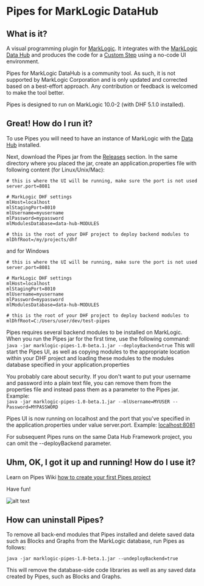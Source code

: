 # Pipes for MarkLogic DataHub

## What is it?
A visual programming plugin for [MarkLogic](https://docs.marklogic.com/guide/getting-started/intro). It integrates with the [MarkLogic Data Hub](https://docs.marklogic.com/datahub/) and produces the code for a [Custom Step](https://docs.marklogic.com/datahub/modules/editing-custom-step-module.html) using a no-code UI environment.

Pipes for MarkLogic DataHub is a community tool. As such, it is not supported by MarkLogic Corporation and is only updated and corrected based on a best-effort approach. Any contribution or feedback is welcomed to make the tool better.

Pipes is designed to run on MarkLogic 10.0-2 (with DHF 5.1.0 installed). 

## Great! How do I run it?
To use Pipes you will need to have an instance of MarkLogic with the [Data Hub](https://docs.marklogic.com/datahub/index.html) installed.

Next, download the Pipes jar from the [Releases](https://github.com/marklogic-community/pipes/releases) section. In the same directory where you placed the jar, create an application.properties file with following content (for Linux/Unix/Mac):

```
# this is where the UI will be running, make sure the port is not used
server.port=8081

# MarkLogic DHF settings
mlHost=localhost
mlStagingPort=8010
mlUsername=myusername
mlPassword=mypassword 
mlModulesDatabase=data-hub-MODULES

# this is the root of your DHF project to deploy backend modules to
mlDhfRoot=/my/projects/dhf 
```
and for Windows
```
# this is where the UI will be running, make sure the port is not used
server.port=8081

# MarkLogic DHF settings
mlHost=localhost
mlStagingPort=8010
mlUsername=myusername
mlPassword=mypassword 
mlModulesDatabase=data-hub-MODULES

# this is the root of your DHF project to deploy backend modules to
mlDhfRoot=C:/Users/user/dev/test-pipes
```

Pipes requires several backend modules to be installed on MarkLogic.
When you run the Pipes jar for the first time, use the following command:
```java -jar marklogic-pipes-1.0-beta.1.jar --deployBackend=true```
This will start the Pipes UI, as well as copying modules to the appropriate location within your DHF project and loading these modules to the modules database specified in your application.properties 

You probably care about security. If you don't want to put your username and password into a plain text file, you can remove them from the properties file and instead pass them as a parameter to the Pipes jar. Example:  
```java -jar marklogic-pipes-1.0-beta.1.jar --mlUsername=MYUSER --Password=MYPASSWORD```

Pipes UI is now running on localhost and the port that you've specified in the application.properties under value server.port. Example: [localhost:8081](http://localhost:8081)

For subsequent Pipes runs on the same Data Hub Framework project, you can omit the --deployBackend parameter.

## Uhm, OK, I got it up and running! How do I use it?
Learn on Pipes Wiki [how to create your first Pipes project](https://github.com/marklogic-community/pipes/wiki/1.-Creating-your-first-Pipes-project)

Have fun!

![alt text](https://github.com/marklogic-community/pipes/blob/master/Pipes.png?raw=true) 

## How can uninstall Pipes?

To remove all back-end modules that Pipes installed and delete saved data such as Blocks and Graphs from the MarkLogic database, run Pipes as follows:

```java -jar marklogic-pipes-1.0-beta.1.jar --undeployBackend=true```

This will remove the database-side code libraries as well as any saved data created by Pipes, such as Blocks and Graphs.
